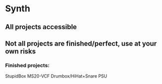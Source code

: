 # Synth

## All projects accessible

## Not all projects are finished/perfect, use at your own risks

### Finished projects:

StupidBox
MS20-VCF
Drumbox/HiHat+Snare
PSU
